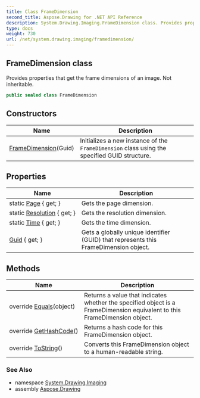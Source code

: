 ```yaml
---
title: Class FrameDimension
second_title: Aspose.Drawing for .NET API Reference
description: System.Drawing.Imaging.FrameDimension class. Provides properties that get the frame dimensions of an image. Not inheritable
type: docs
weight: 730
url: /net/system.drawing.imaging/framedimension/
---
```

## FrameDimension class

Provides properties that get the frame dimensions of an image. Not inheritable.

```csharp
public sealed class FrameDimension
```

## Constructors

| Name | Description |
| --- | --- |
| [FrameDimension](framedimension/)(Guid) | Initializes a new instance of the `FrameDimension` class using the specified GUID structure. |

## Properties

| Name | Description |
| --- | --- |
| static [Page](../../system.drawing.imaging/framedimension/page/) { get; } | Gets the page dimension. |
| static [Resolution](../../system.drawing.imaging/framedimension/resolution/) { get; } | Gets the resolution dimension. |
| static [Time](../../system.drawing.imaging/framedimension/time/) { get; } | Gets the time dimension. |
| [Guid](../../system.drawing.imaging/framedimension/guid/) { get; } | Gets a globally unique identifier (GUID) that represents this FrameDimension object. |

## Methods

| Name | Description |
| --- | --- |
| override [Equals](../../system.drawing.imaging/framedimension/equals/)(object) | Returns a value that indicates whether the specified object is a FrameDimension equivalent to this FrameDimension object. |
| override [GetHashCode](../../system.drawing.imaging/framedimension/gethashcode/)() | Returns a hash code for this FrameDimension object. |
| override [ToString](../../system.drawing.imaging/framedimension/tostring/)() | Converts this FrameDimension object to a human-readable string. |

### See Also

* namespace [System.Drawing.Imaging](../../system.drawing.imaging/)
* assembly [Aspose.Drawing](../../)


